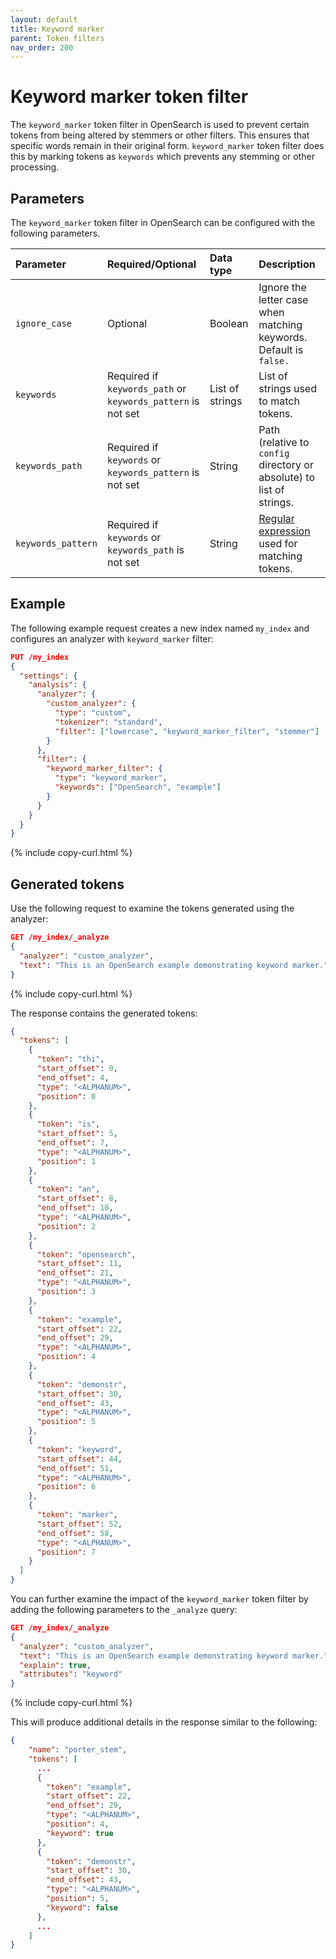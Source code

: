 ```yaml
---
layout: default
title: Keyword marker
parent: Token filters
nav_order: 200
---
```


# Keyword marker token filter

The `keyword_marker` token filter in OpenSearch is used to prevent certain tokens from being altered by stemmers or other filters. This ensures that specific words remain in their original form. `keyword_marker` token filter does this by marking tokens as `keywords` which prevents any stemming or other processing.

## Parameters

The `keyword_marker` token filter in OpenSearch can be configured with the following parameters.

Parameter | Required/Optional | Data type | Description
:--- | :--- | :--- | :--- 
`ignore_case` | Optional | Boolean | Ignore the letter case when matching keywords. Default is `false.`
`keywords` | Required if `keywords_path` or `keywords_pattern` is not set | List of strings | List of strings used to match tokens.
`keywords_path` | Required if `keywords` or `keywords_pattern` is not set | String | Path (relative to `config` directory or absolute) to list of strings.
`keywords_pattern` | Required if `keywords` or `keywords_path` is not set | String | [Regular expression](https://docs.oracle.com/javase/8/docs/api/java/util/regex/Pattern.html) used for matching tokens.
 

## Example

The following example request creates a new index named `my_index` and configures an analyzer with `keyword_marker` filter:

```json
PUT /my_index
{
  "settings": {
    "analysis": {
      "analyzer": {
        "custom_analyzer": {
          "type": "custom",
          "tokenizer": "standard",
          "filter": ["lowercase", "keyword_marker_filter", "stemmer"]
        }
      },
      "filter": {
        "keyword_marker_filter": {
          "type": "keyword_marker",
          "keywords": ["OpenSearch", "example"]
        }
      }
    }
  }
}
```
{% include copy-curl.html %}

## Generated tokens

Use the following request to examine the tokens generated using the analyzer:

```json
GET /my_index/_analyze
{
  "analyzer": "custom_analyzer",
  "text": "This is an OpenSearch example demonstrating keyword marker."
}
```
{% include copy-curl.html %}

The response contains the generated tokens:

```json
{
  "tokens": [
    {
      "token": "thi",
      "start_offset": 0,
      "end_offset": 4,
      "type": "<ALPHANUM>",
      "position": 0
    },
    {
      "token": "is",
      "start_offset": 5,
      "end_offset": 7,
      "type": "<ALPHANUM>",
      "position": 1
    },
    {
      "token": "an",
      "start_offset": 8,
      "end_offset": 10,
      "type": "<ALPHANUM>",
      "position": 2
    },
    {
      "token": "opensearch",
      "start_offset": 11,
      "end_offset": 21,
      "type": "<ALPHANUM>",
      "position": 3
    },
    {
      "token": "example",
      "start_offset": 22,
      "end_offset": 29,
      "type": "<ALPHANUM>",
      "position": 4
    },
    {
      "token": "demonstr",
      "start_offset": 30,
      "end_offset": 43,
      "type": "<ALPHANUM>",
      "position": 5
    },
    {
      "token": "keyword",
      "start_offset": 44,
      "end_offset": 51,
      "type": "<ALPHANUM>",
      "position": 6
    },
    {
      "token": "marker",
      "start_offset": 52,
      "end_offset": 58,
      "type": "<ALPHANUM>",
      "position": 7
    }
  ]
}
```

You can further examine the impact of the `keyword_marker` token filter by adding the following parameters to the `_analyze` query:

```json
GET /my_index/_analyze
{
  "analyzer": "custom_analyzer",
  "text": "This is an OpenSearch example demonstrating keyword marker.",
  "explain": true,
  "attributes": "keyword"
}
```
{% include copy-curl.html %}

This will produce additional details in the response similar to the following:

```json
{
    "name": "porter_stem",
    "tokens": [
      ...
      {
        "token": "example",
        "start_offset": 22,
        "end_offset": 29,
        "type": "<ALPHANUM>",
        "position": 4,
        "keyword": true
      },
      {
        "token": "demonstr",
        "start_offset": 30,
        "end_offset": 43,
        "type": "<ALPHANUM>",
        "position": 5,
        "keyword": false
      },
      ...
    ]
}
```
